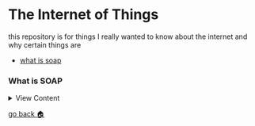# The Internet of Things 

this repository is for things I really wanted to know about the internet 
and why certain things are 

- [what is soap][soap]


[soap]:#what-is-soap
[home]:#the-internet-of-things


### What is SOAP

<details>
<summary>
View Content
</summary>
<iframe width="854" height="480" src="https://www.youtube.com/embed/TvGLm7BijJY" frameborder="0" allow="autoplay; encrypted-media" allowfullscreen></iframe>
</details>

[go back :house:][home]